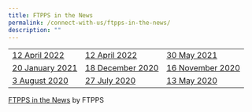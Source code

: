 ```yaml
---
title: FTPPS in the News
permalink: /connect-with-us/ftpps-in-the-news/
description: ""
---
```

| | | |
| --- | --- | --- |
| [12 April 2022](https://www.canva.com/link?target=https%3A%2F%2Fwww.canva.com%2Fdesign%2FDAE-av4rPac%2FPy0kCRGazQLEMlDfEDe_Gg%2Fview%3Futm_content%3DDAE-av4rPac%26utm_campaign%3Ddesignshare%26utm_medium%3Dlink%26utm_source%3Dhomepage_design_menu&design=DAEknukMaSM&accessRole=viewer&linkSource=document) | [12 April 2022](https://www.canva.com/link?target=https%3A%2F%2Fwww.facebook.com%2FChanChunSing.SG%2Fposts%2Fpfbid0W58p8izoz4xEU2zQbgjBJWD1zTbwd94XKMnvQcAzQTW9eJoKGKuFp7eAP9F3e9fwl&design=DAEknukMaSM&accessRole=viewer&linkSource=document) | [30 May 2021](https://www.canva.com/link?target=https%3A%2F%2Fwww.facebook.com%2Fmoesingapore%2Fposts%2F10160815518087004&design=DAEknukMaSM&accessRole=viewer&linkSource=document) |
| [20 January 2021](https://www.canva.com/link?target=https%3A%2F%2Fwww.facebook.com%2Fmoesingapore%2Fposts%2F10160447576262004&design=DAEknukMaSM&accessRole=viewer&linkSource=document) | [18 December 2020](https://www.canva.com/link?target=https%3A%2F%2Fwww.facebook.com%2Fmoesingapore%2Fposts%2F10160346257787004&design=DAEknukMaSM&accessRole=viewer&linkSource=document) | [16 November 2020](https://www.canva.com/link?target=https%3A%2F%2Fwww.facebook.com%2Fmoesingapore%2Fposts%2F10160247790612004&design=DAEknukMaSM&accessRole=viewer&linkSource=document) |
| [3 August 2020](https://www.canva.com/link?target=https%3A%2F%2Fwww.facebook.com%2Fmoesingapore%2Fposts%2F10159942989482004&design=DAEknukMaSM&accessRole=viewer&linkSource=document) | [27 July 2020](https://www.canva.com/link?target=https%3A%2F%2Fwww.facebook.com%2Fmoesingapore%2Fposts%2F10159920065892004&design=DAEknukMaSM&accessRole=viewer&linkSource=document) | [13 May 2020](https://www.canva.com/link?target=https%3A%2F%2Fwww.facebook.com%2Fmoesingapore%2Fposts%2F10159874944842004&design=DAEknukMaSM&accessRole=viewer&linkSource=document) |

[FTPPS in the News](https://www.canva.com/design/DAEknukMaSM/view?utm_content=DAEknukMaSM&utm_campaign=designshare&utm_medium=embeds&utm_source=link&litebox=1) by FTPPS